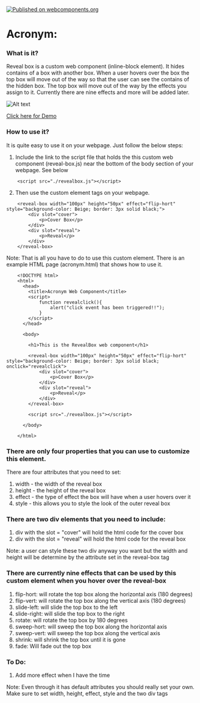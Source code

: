 [![Published on webcomponents.org](https://img.shields.io/badge/webcomponents.org-published-blue.svg)](https://www.webcomponents.org/element/owner/my-element)
# Acronym:

### What is it?
Reveal box is a custom web component (inline-block element).  It hides contains of a box with another box.  When a user
hovers over the box the top box will move out of the way so that the user can see the contains of the hidden box.
The top box will move out of the way by the effects you assign to it.  Currently there are nine effects and 
more will be added later.

![Alt text](https://github.com/mmgrant73/acronym/blob/master/revealbox.png?raw=true "Image-RevealBox")

[Click here for Demo](https://mmgrant73.github.io/revealbox/revealbox.html) 

### How to use it?
It is quite easy to use it on your webpage. Just follow the below steps:

1. Include the link to the script file that holds the this custom web component (reveal-box.js) near the bottom of 
   the body section of your webpage.  See below
   
```
    <script src="./revealbox.js"></script>
```

2.  Then use the custom element tags on your webpage.

```
    <reveal-box width="100px" height="50px" effect="flip-hort" style="background-color: Beige; border: 3px solid black;">
        <div slot="cover">
            <p>Cover Box</p>
        </div>
        <div slot="reveal">
            <p>Reveal</p>
        </div>
    </reveal-box>
```

Note: That is all you have to do to use this custom element.  There is an example HTML page (acronym.html) that shows how to use it.

```
    <!DOCTYPE html>
    <html>
      <head>
        <title>Acronym Web Component</title>
        <script>
            function revealclick(){
                alert("click event has been triggered!!");
            }
        </script>
      </head>
      
      <body>
      
        <h1>This is the RevealBox web component</h1>
        
        <reveal-box width="100px" height="50px" effect="flip-hort" style="background-color: Beige; border: 3px solid black; onclick="revealclick">
            <div slot="cover">
                <p>Cover Box</p>
            </div>
            <div slot="reveal">
                <p>Reveal</p>
            </div>
        </reveal-box>

        <script src="./revealbox.js"></script>

      </body>
      
    </html>
```

### There are only four properties that you can use to customize this element.

There are four attributes that you need to set:
1. width - the width of the reveal box
2. height - the height of the reveal box
3. effect - the type of effect the box will have when a user hovers over it
4. style - this allows you to style the look of the outer reveal box

### There are two div elements that you need to include:
1. div with the slot = "cover" will hold the html code for the cover box
2. div with the slot = "reveal" will hold the html code for the reveal box

Note: a user can style these two div anyway you want but the width and height will be 
determine by the attribute set in the reveal-box tag

### There are currently nine effects that can be used by this custom element when you hover over the reveal-box
1. flip-hort: will rotate the top box along the horizontal axis (180 degrees)
2. flip-vert: will rotate the top box along the vertical axis (180 degrees)
3. slide-left: will slide the top box to the left
4. slide-right: will slide the top box to the right
5. rotate: will rotate the top box by 180 degrees
6. sweep-hort: will sweep the top box along the horizontal axis
7. sweep-vert: will sweep the top box along the vertical axis
8. shrink: will shrink the top box until it is gone
9. fade:  Will fade out the top box

### To Do:
1. Add more effect when I have the time

Note: Even through it has default attributes you should really set your own.  Make sure to set width, height, effect, style and the two div tags

